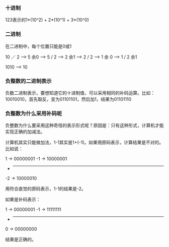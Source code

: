 ### 十进制
123表示的1*(10^2) + 2*(10^1) + 3*(10^0)

### 二进制
在二进制中，每个位置只能是0或1

 10 ／ 2 --> 5 余0 --> 5 / 2 --> 2 余1 --> 2 / 2 --> 1 余 0  --> 1 / 2 余1

1010 --> 10

### 负整数的二进制表示

负数二进制表示，要想知道它的十进制值，可以采用相同的补码运算。比如：10010010，首先取反，变为01101101，然后加1，结果为01101110


### 负整数为什么采用补码呢


负整数为什么要采用这种奇怪的表示形式呢？原因是：只有这种形式，计算机才能实现正确的加减法。

计算机其实只能做加法，1-1其实是1+(-1)。如果用原码表示，计算结果是不对的。比如说：

1  -> 00000001
-1 -> 10000001
+ ------------------
-2 -> 10000010

用符合直觉的原码表示，1-1的结果是-2。

如果是补码表示：

1  -> 00000001
-1 -> 11111111
+ ------------------
0  ->  00000000

结果是正确的。
